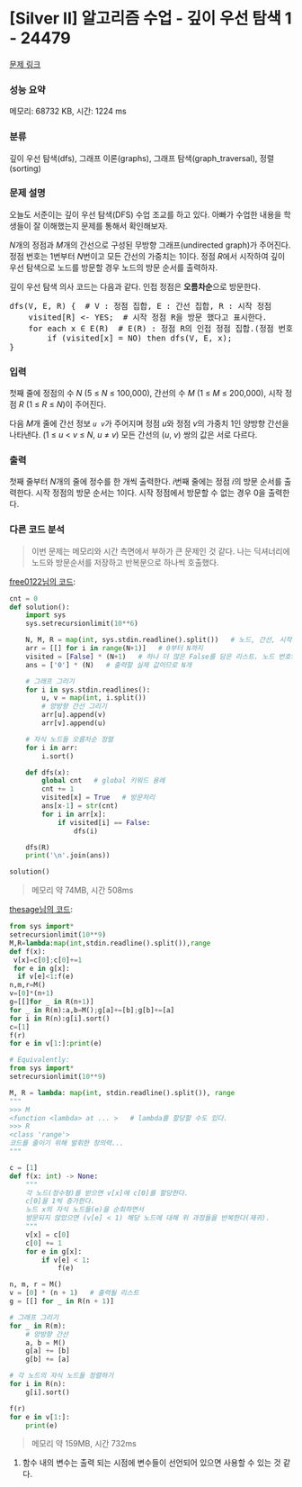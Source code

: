 # [Silver II] 알고리즘 수업 - 깊이 우선 탐색 1 - 24479 

[문제 링크](https://www.acmicpc.net/problem/24479) 

### 성능 요약

메모리: 68732 KB, 시간: 1224 ms

### 분류

깊이 우선 탐색(dfs), 그래프 이론(graphs), 그래프 탐색(graph_traversal), 정렬(sorting)

### 문제 설명

<p>오늘도 서준이는 깊이 우선 탐색(DFS) 수업 조교를 하고 있다. 아빠가 수업한 내용을 학생들이 잘 이해했는지 문제를 통해서 확인해보자.</p>

<p><em>N</em>개의 정점과 <em>M</em>개의 간선으로 구성된 무방향 그래프(undirected graph)가 주어진다. 정점 번호는 1번부터 <em>N</em>번이고 모든 간선의 가중치는 1이다. 정점 <i>R</i>에서 시작하여 깊이 우선 탐색으로 노드를 방문할 경우 노드의 방문 순서를 출력하자.</p>

<p>깊이 우선 탐색 의사 코드는 다음과 같다. 인접 정점은 <strong>오름차순</strong>으로 방문한다.</p>

<pre>dfs(V, E, R) {  # V : 정점 집합, E : 간선 집합, R : 시작 정점
    visited[R] <- YES;  # 시작 정점 R을 방문 했다고 표시한다.
    for each x ∈ E(R)  # E(R) : 정점 R의 인접 정점 집합.(정점 번호를 <strong>오름차순</strong>으로 방문한다)
        if (visited[x] = NO) then dfs(V, E, x);
}</pre>

### 입력 

 <p>첫째 줄에 정점의 수 <em>N</em> (5 ≤ <em>N</em> ≤ 100,000), 간선의 수 <em>M</em> (1 ≤ <em>M</em> ≤ 200,000), 시작 정점 <em>R</em> (1 ≤ <em>R</em> ≤ <em>N</em>)이 주어진다.</p>

<p>다음 <em>M</em>개 줄에 간선 정보 <code><em>u</em> <em>v</em></code>가 주어지며 정점 <em>u</em>와 정점 <em>v</em>의 가중치 1인 양방향 간선을 나타낸다. (1 ≤ <em>u</em> < <em>v</em> ≤ <em>N</em>, <em>u</em> ≠ <em>v</em>) 모든 간선의 (<em>u</em>, <em>v</em>) 쌍의 값은 서로 다르다.</p>

### 출력 

 <p>첫째 줄부터 <em>N</em>개의 줄에 정수를 한 개씩 출력한다. <em>i</em>번째 줄에는 정점 <em>i</em>의 방문 순서를 출력한다. 시작 정점의 방문 순서는 1이다. 시작 정점에서 방문할 수 없는 경우 0을 출력한다.</p>

### 다른 코드 분석
> 이번 문제는 메모리와 시간 측면에서 부하가 큰 문제인 것 같다.
> 나는 딕셔너리에 노드와 방문순서를 저장하고 반복문으로 하나씩 호출했다.

[free0122님의 코드](https://www.acmicpc.net/source/52523362):
```python
cnt = 0
def solution():
    import sys
    sys.setrecursionlimit(10**6)

    N, M, R = map(int, sys.stdin.readline().split())   # 노드, 간선, 시작정점
    arr = [[] for i in range(N+1)]   # 0부터 N까지
    visited = [False] * (N+1)   # 하나 더 많은 False를 담은 리스트. 노드 번호와 인덱스를 맞추기 위함
    ans = ['0'] * (N)   # 출력할 실제 값이므로 N개

    # 그래프 그리기
    for i in sys.stdin.readlines():
        u, v = map(int, i.split())
        # 양방향 간선 그리기
        arr[u].append(v)
        arr[v].append(u)

    # 자식 노드들 오름차순 정렬
    for i in arr:
        i.sort()

    def dfs(x):
        global cnt   # global 키워드 용례
        cnt += 1
        visited[x] = True   # 방문처리
        ans[x-1] = str(cnt)
        for i in arr[x]:
            if visited[i] == False:
                dfs(i)

    dfs(R)
    print('\n'.join(ans))

solution()

```
> 메모리 약 74MB, 시간 508ms


[thesage님의 코드](https://www.acmicpc.net/source/43899345):
```python
from sys import*
setrecursionlimit(10**9)
M,R=lambda:map(int,stdin.readline().split()),range
def f(x):
 v[x]=c[0];c[0]+=1
 for e in g[x]:
  if v[e]<1:f(e)
n,m,r=M()
v=[0]*(n+1)
g=[[]for _ in R(n+1)]
for _ in R(m):a,b=M();g[a]+=[b];g[b]+=[a]
for i in R(n):g[i].sort()
c=[1]
f(r)
for e in v[1:]:print(e)

# Equivalently:
from sys import*
setrecursionlimit(10**9)

M, R = lambda: map(int, stdin.readline().split()), range
"""
>>> M
<function <lambda> at ... >   # lambda를 할당할 수도 있다.
>>> R
<class 'range'>
코드를 줄이기 위해 발휘한 창의력...
"""

c = [1]
def f(x: int) -> None:
    """
    각 노드(정수형)를 받으면 v[x]에 c[0]를 할당한다.
    c[0]을 1씩 증가한다.
    노드 x의 자식 노드들(e)을 순회하면서
    방문되지 않았으면 (v[e] < 1) 해당 노드에 대해 위 과정들을 반복한다(재귀).
    """
    v[x] = c[0]
    c[0] += 1
    for e in g[x]:
        if v[e] < 1:
            f(e)

n, m, r = M()
v = [0] * (n + 1)   # 출력될 리스트
g = [[] for _ in R(n + 1)]

# 그래프 그리기
for _ in R(m):
    # 양방향 간선
    a, b = M()
    g[a] += [b]
    g[b] += [a]

# 각 노드의 자식 노드들 정렬하기
for i in R(n):
    g[i].sort()

f(r)
for e in v[1:]:
    print(e)


```
> 메모리 약 159MB, 시간 732ms

1. 함수 내의 변수는 출력 되는 시점에 변수들이 선언되어 있으면 사용할 수 있는 것 같다.